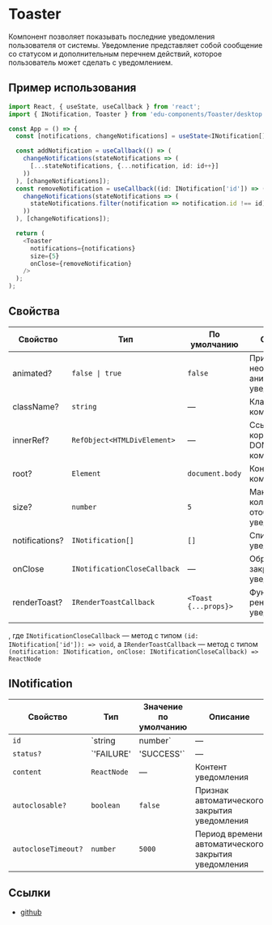 # Toaster

<!-- description:start -->
Компонент позволяет показывать последние уведомления пользователя от системы.
Уведомление представляет собой сообщение со статусом и дополнительным перечнем действий,
которое пользователь может сделать с уведомлением.
<!-- description:end -->

## Пример использования

```ts
import React, { useState, useCallback } from 'react';
import { INotification, Toaster } from 'edu-components/Toaster/desktop';

const App = () => {
  const [notifications, changeNotifications] = useState<INotification[]>([]);

  const addNotification = useCallback(() => (
    changeNotifications(stateNotifications => (
      [...stateNotifications, {...notification, id: id++}]
    ))
  ), [changeNotifications]);
  const removeNotification = useCallback((id: INotification['id']) => (
    changeNotifications(stateNotifications => (
      stateNotifications.filter(notification => notification.id !== id)
    ))
  ), [changeNotifications]);

  return (
    <Toaster
      notifications={notifications}
      size={5}
      onClose={removeNotification}
    />
  );
);
```

## Свойства
<!-- props:start -->
| Свойство       | Тип                          | По умолчанию         | Описание                                         |
| -------------- | ---------------------------- | -------------------- | ------------------------------------------------ |
| animated?      | `false \| true`              | `false`              | Признак необходимости анимировать уведомления    |
| className?     | `string`                     | —                    | Класс компонента                                 |
| innerRef?      | `RefObject<HTMLDivElement>`  | —                    | Ссылка на корневой DOM-элемент компонента        |
| root?          | `Element`                    | `document.body`      | Контейнер компонента                             |
| size?          | `number`                     | `5`                  | Максимальное количество отображаемых уведомлений |
| notifications? | `INotification[]`            | `[]`                 | Список уведомлений                               |
| onClose        | `INotificationCloseCallback` | —                    | Обработчик закрытия уведомления                  |
| renderToast?   | `IRenderToastCallback`       | `<Toast {...props}>` | Функция рендера уведомления                      |
<!-- props:end -->|
, где `INotificationCloseCallback` — метод с типом `(id: INotification['id']): => void`, а `IRenderToastCallback` — метод с типом `(notification: INotification, onClose: INotificationCloseCallback) => ReactNode`

## INotification

| Свойство              | Тип                                | Значение по умолчанию | Описание                                                                                                     |
| --------------------- | ---------------------------------- | --------------------- | ------------------------------------------------------------------------------------------------------------ |
| `id`                  | `string | number`                  | —                     | Идентификатор уведомления                                                                                    |
| `status?`             | `'FAILURE' | 'SUCCESS'`            | —                     | Статус уведомления                                                                                           |
| `content`             | `ReactNode`                        | —                     | Контент уведомления                                                                                          |
| `autoclosable?`       | `boolean`                          | `false`               | Признак автоматического закрытия уведомления                                                                 |
| `autocloseTimeout?`   | `number`                           | `5000`                | Период времени автоматического закрытия уведомления                                                          |

## Ссылки

- [github](https://github.yandex-team.ru/search-interfaces/frontend/tree/master/packages/edu-components/src/components/Toaster)
